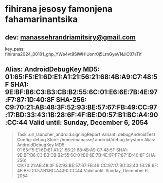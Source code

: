 # fihirana jesosy famonjena fahamarinantsika

## dev: manassehrandriamitsiry@gmail.com
key_pass: fihirana2024_00101_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

Alias: AndroidDebugKey
MD5: 01:65:F5:E1:6D:E1:A1:21:56:21:68:4B:A9:C7:48:5F
SHA1: 9E:BF:B6:C3:B3:CB:B2:55:6C:01:E6:6E:7B:4E:97:F7:87:1D:40:8F
SHA-256: C9:70:21:AB:48:3F:52:93:BE:57:67:FB:49:CC:97:17:BD:33:43:1B:28:6F:4F:BE:D0:57:B1:BC:A4:90:CC:44
Valid until: Sunday, December 6, 2054
----------

> Task :url_launcher_android:signingReport
Variant: debugAndroidTest
Config: debug
Store: /home/manasse/.android/debug.keystore
Alias: AndroidDebugKey
MD5: 01:65:F5:E1:6D:E1:A1:21:56:21:68:4B:A9:C7:48:5F
SHA1: 9E:BF:B6:C3:B3:CB:B2:55:6C:01:E6:6E:7B:4E:97:F7:87:1D:40:8F
SHA-256: C9:70:21:AB:48:3F:52:93:BE:57:67:FB:49:CC:97:17:BD:33:43:1B:28:6F:4F:BE:D0:57:B1:BC:A4:90:CC:44
Valid until: Sunday, December 6, 2054
